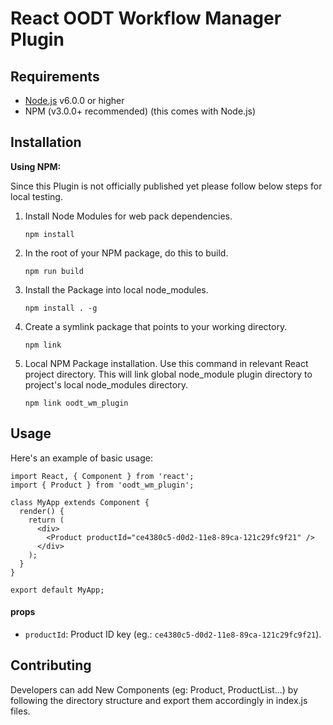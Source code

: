 # React OODT Workflow Manager Plugin


## Requirements

- [Node.js](https://nodejs.org/en/download/) v6.0.0 or higher
- NPM (v3.0.0+ recommended) (this comes with Node.js)

## Installation

**Using NPM:**

Since this Plugin is not officially published yet please follow below steps for local testing.
1. Install Node Modules for web pack dependencies.
    ```
    npm install
    ```
    
1. In the root of your NPM package, do this to build.
    ```
    npm run build
    ```

2.  Install the Package into local node_modules.
    ```
    npm install . -g
    ```
3. Create a symlink package that points to your working directory.
    ```
    npm link
    ```
    
4. Local NPM Package installation. Use this command in relevant React project directory. This will link global node_module plugin directory to project's local node_modules directory.
    ```
    npm link oodt_wm_plugin
    ```    
## Usage

Here's an example of basic usage:

```
import React, { Component } from 'react';
import { Product } from 'oodt_wm_plugin';

class MyApp extends Component {
  render() {
    return (
      <div>
        <Product productId="ce4380c5-d0d2-11e8-89ca-121c29fc9f21" />
      </div>
    );
  }
}

export default MyApp;
```

#### props

- `productId`: Product ID key (eg.: `ce4380c5-d0d2-11e8-89ca-121c29fc9f21`).

## Contributing

Developers can add New Components (eg: Product, ProductList...) by following the directory structure and export them accordingly in index.js files.